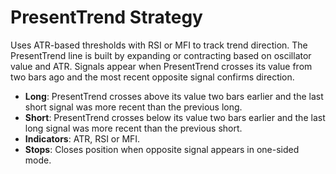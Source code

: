 # PresentTrend Strategy

Uses ATR-based thresholds with RSI or MFI to track trend direction. The PresentTrend line is built by expanding or contracting based on oscillator value and ATR. Signals appear when PresentTrend crosses its value from two bars ago and the most recent opposite signal confirms direction.

- **Long**: PresentTrend crosses above its value two bars earlier and the last short signal was more recent than the previous long.
- **Short**: PresentTrend crosses below its value two bars earlier and the last long signal was more recent than the previous short.
- **Indicators**: ATR, RSI or MFI.
- **Stops**: Closes position when opposite signal appears in one-sided mode.
